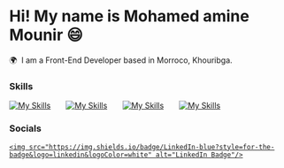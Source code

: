 # Hi! My name is Mohamed amine Mounir 😄

🌍  I am a Front-End Developer based in Morroco, Khouribga.
<br/>

### Skills

[![My Skills](https://skillicons.dev/icons?i=html,css)](https://skillicons.dev) &nbsp;&nbsp;&nbsp;&nbsp;&nbsp; [![My Skills](https://skillicons.dev/icons?i=js,ts)](https://skillicons.dev) &nbsp;&nbsp;&nbsp;&nbsp;&nbsp; [![My Skills](https://skillicons.dev/icons?i=react,next)](https://skillicons.dev) &nbsp;&nbsp;&nbsp;&nbsp;&nbsp; [![My Skills](https://skillicons.dev/icons?i=tailwind)](https://skillicons.dev) &nbsp;&nbsp;&nbsp;&nbsp;&nbsp;
<br/>

### Socials

<div id="badges">
  <a href="https://www.linkedin.com/in/mohamed-amine-mounir/">
  

    <img src="https://img.shields.io/badge/LinkedIn-blue?style=for-the-badge&logo=linkedin&logoColor=white" alt="LinkedIn Badge"/>

  </a>
</div>
